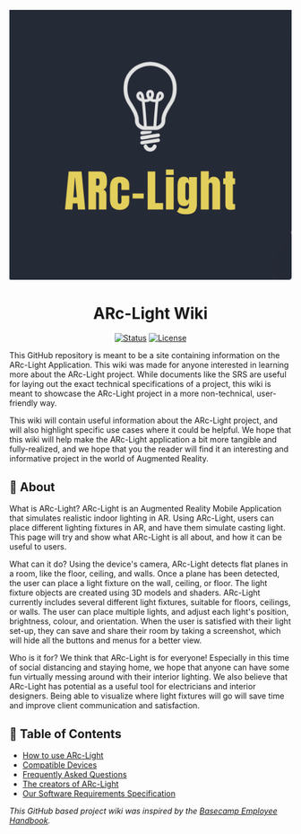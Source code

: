 ![ARc-Light Logo](https://github.com/Lroes/ARc-Electric_Wiki/blob/master/Images/MicrosoftTeams-image.png)

<h1 align="center">ARc-Light Wiki</h1>
 
<div align="center">
 
  [![Status](https://img.shields.io/badge/status-active-success.svg)]() 
  [![License](https://img.shields.io/badge/license-MIT-blue.svg)](/LICENSE)
</div>

<p align="center"> 
 
 This GitHub repository is meant to be a site containing information on the ARc-Light Application. This wiki was made for anyone interested in learning more about the ARc-Light project. While documents like the SRS are useful for laying out the exact technical specifications of a project, this wiki is meant to showcase the ARc-Light project in a more non-technical, user-friendly way.

 This wiki will contain useful information about the ARc-Light project, and will also highlight specific use cases where it could be helpful. We hope that this wiki will help make the ARc-Light application a bit more tangible and fully-realized, and we hope that you the reader will find it an interesting and informative project in the world of Augmented Reality.
    <br> 
</p>

## 🧐 About <a name = "about"></a>
What is ARc-Light?
ARc-Light is an Augmented Reality Mobile Application that simulates realistic indoor lighting in AR. Using ARc-Light, users can place different lighting fixtures in AR, and have them simulate casting light. This page will try and show what ARc-Light is all about, and how it can be useful to users.

What can it do?
Using the device's camera, ARc-Light detects flat planes in a room, like the floor, ceiling, and walls. Once a plane has been detected, the user can place a light fixture on the wall, ceiling, or floor. The light fixture objects are created using 3D models and shaders. ARc-Light currently includes several different light fixtures, suitable for floors, ceilings, or walls. The user can place multiple lights, and adjust each light's position, brightness, colour, and orientation. When the user is satisfied with their light set-up, they can save and share their room by taking a screenshot, which will hide all the buttons and menus for a better view.

Who is it for?
We think that ARc-Light is for everyone! Especially in this time of social distancing and staying home, we hope that anyone can have some fun virtually messing around with their interior lighting. We also believe that ARc-Light has potential as a useful tool for electricians and interior designers. Being able to visualize where light fixtures will go will save time and improve client communication and satisfaction.

## 📝 Table of Contents

* [How to use ARc-Light](https://github.com/Lroes/ARc-Electric_Wiki/blob/master/How-To-Use-ArcLight.md)
* [Compatible Devices](https://github.com/Lroes/ARc-Electric_Wiki/blob/master/Compatible-devices.md)
* [Frequently Asked Questions](https://github.com/Lroes/ARc-Electric_Wiki/blob/master/FAQs.md)
* [The creators of ARc-Light](https://github.com/Lroes/ARc-Electric_Wiki/blob/master/Who-we-are.md)
* [Our Software Requirements Specification](https://stuconestogacon-my.sharepoint.com/:w:/g/personal/lroes6742_conestogac_on_ca/EQ0l1tlp_-dMn4rH3In9qpwBGJK91Qyuv15O2lVsQaxXUQ?e=d4pfeL)



*This GitHub based project wiki was inspired by the [Basecamp Employee Handbook](https://github.com/basecamp/handbook/blob/master/README.md).*
